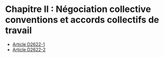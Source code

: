 # Chapitre II : Négociation collective  conventions et accords collectifs de travail

* [Article D2622-1](./LEGIARTI000018534716.md)
* [Article D2622-2](./LEGIARTI000018534714.md)
